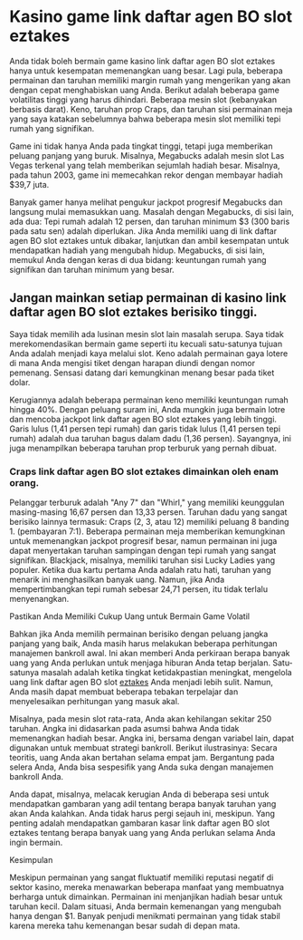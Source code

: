 # Kasino game link daftar agen BO slot eztakes

Anda tidak boleh bermain game kasino link daftar agen BO slot eztakes hanya untuk kesempatan memenangkan uang besar. Lagi pula, beberapa permainan dan taruhan memiliki margin rumah yang mengerikan yang akan dengan cepat menghabiskan uang Anda. Berikut adalah beberapa game volatilitas tinggi yang harus dihindari. Beberapa mesin slot (kebanyakan berbasis darat). Keno, taruhan prop Craps, dan taruhan sisi permainan meja yang saya katakan sebelumnya bahwa beberapa mesin slot memiliki tepi rumah yang signifikan.

Game ini tidak hanya Anda pada tingkat tinggi, tetapi juga memberikan peluang panjang yang buruk. Misalnya, Megabucks adalah mesin slot Las Vegas terkenal yang telah memberikan sejumlah hadiah besar. Misalnya, pada tahun 2003, game ini memecahkan rekor dengan membayar hadiah $39,7 juta.

Banyak gamer hanya melihat pengukur jackpot progresif Megabucks dan langsung mulai memasukkan uang. Masalah dengan Megabucks, di sisi lain, ada dua: Tepi rumah adalah 12 persen, dan taruhan minimum $3 (300 baris pada satu sen) adalah diperlukan. Jika Anda memiliki uang di link daftar agen BO slot eztakes untuk dibakar, lanjutkan dan ambil kesempatan untuk mendapatkan hadiah yang mengubah hidup. Megabucks, di sisi lain, memukul Anda dengan keras di dua bidang: keuntungan rumah yang signifikan dan taruhan minimum yang besar.

## Jangan mainkan setiap permainan di kasino link daftar agen BO slot eztakes berisiko tinggi.

Saya tidak memilih ada lusinan mesin slot lain masalah serupa. Saya tidak merekomendasikan bermain game seperti itu kecuali satu-satunya tujuan Anda adalah menjadi kaya melalui slot. Keno adalah permainan gaya lotere di mana Anda mengisi tiket dengan harapan diundi dengan nomor pemenang. Sensasi datang dari kemungkinan menang besar pada tiket dolar.

Kerugiannya adalah beberapa permainan keno memiliki keuntungan rumah hingga 40%. Dengan peluang suram ini, Anda mungkin juga bermain lotre dan mencoba jackpot link daftar agen BO slot eztakes yang lebih tinggi. Garis lulus (1,41 persen tepi rumah) dan garis tidak lulus (1,41 persen tepi rumah) adalah dua taruhan bagus dalam dadu (1,36 persen). Sayangnya, ini juga menampilkan beberapa taruhan prop terburuk yang pernah dibuat.

### Craps link daftar agen BO slot eztakes dimainkan oleh enam orang.

Pelanggar terburuk adalah "Any 7" dan "Whirl," yang memiliki keunggulan masing-masing 16,67 persen dan 13,33 persen. Taruhan dadu yang sangat berisiko lainnya termasuk: Craps (2, 3, atau 12) memiliki peluang 8 banding 1. (pembayaran 7:1). Beberapa permainan meja memberikan kemungkinan untuk memenangkan jackpot progresif besar, namun permainan ini juga dapat menyertakan taruhan sampingan dengan tepi rumah yang sangat signifikan. Blackjack, misalnya, memiliki taruhan sisi Lucky Ladies yang populer. Ketika dua kartu pertama Anda adalah ratu hati, taruhan yang menarik ini menghasilkan banyak uang. Namun, jika Anda mempertimbangkan tepi rumah sebesar 24,71 persen, itu tidak terlalu menyenangkan.

Pastikan Anda Memiliki Cukup Uang untuk Bermain Game Volatil

Bahkan jika Anda memilih permainan berisiko dengan peluang jangka panjang yang baik, Anda masih harus melakukan beberapa perhitungan manajemen bankroll awal. Ini akan memberi Anda perkiraan berapa banyak uang yang Anda perlukan untuk menjaga hiburan Anda tetap berjalan. Satu-satunya masalah adalah ketika tingkat ketidakpastian meningkat, mengelola uang link daftar agen BO slot [eztakes](https://www.eztakes.com/) Anda menjadi lebih sulit. Namun, Anda masih dapat membuat beberapa tebakan terpelajar dan menyelesaikan perhitungan yang masuk akal.

Misalnya, pada mesin slot rata-rata, Anda akan kehilangan sekitar 250 taruhan. Angka ini didasarkan pada asumsi bahwa Anda tidak memenangkan hadiah besar. Angka ini, bersama dengan variabel lain, dapat digunakan untuk membuat strategi bankroll. Berikut ilustrasinya: Secara teoritis, uang Anda akan bertahan selama empat jam. Bergantung pada selera Anda, Anda bisa sespesifik yang Anda suka dengan manajemen bankroll Anda.

Anda dapat, misalnya, melacak kerugian Anda di beberapa sesi untuk mendapatkan gambaran yang adil tentang berapa banyak taruhan yang akan Anda kalahkan. Anda tidak harus pergi sejauh ini, meskipun. Yang penting adalah mendapatkan gambaran kasar link daftar agen BO slot eztakes tentang berapa banyak uang yang Anda perlukan selama Anda ingin bermain.

Kesimpulan

Meskipun permainan yang sangat fluktuatif memiliki reputasi negatif di sektor kasino, mereka menawarkan beberapa manfaat yang membuatnya berharga untuk dimainkan. Permainan ini menjanjikan hadiah besar untuk taruhan kecil. Dalam situasi, Anda bermain kemenangan yang mengubah hanya dengan $1. Banyak penjudi menikmati permainan yang tidak stabil karena mereka tahu kemenangan besar sudah di depan mata.


